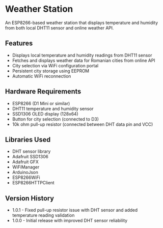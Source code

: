 # Weather Station

An ESP8266-based weather station that displays temperature and humidity from both local DHT11 sensor and online weather API.

## Features

- Displays local temperature and humidity readings from DHT11 sensor
- Fetches and displays weather data for Romanian cities from online API
- City selection via WiFi configuration portal
- Persistent city storage using EEPROM
- Automatic WiFi reconnection

## Hardware Requirements

- ESP8266 (D1 Mini or similar)
- DHT11 temperature and humidity sensor
- SSD1306 OLED display (128x64)
- Button for city selection (connected to D3)
- 10k ohm pull-up resistor (connected between DHT data pin and VCC)

## Libraries Used

- DHT sensor library
- Adafruit SSD1306
- Adafruit GFX
- WiFiManager
- ArduinoJson
- ESP8266WiFi
- ESP8266HTTPClient

## Version History

- 1.0.1 - Fixed pull-up resistor issue with DHT sensor and added temperature reading validation
- 1.0.0 - Initial release with improved DHT sensor reliability 